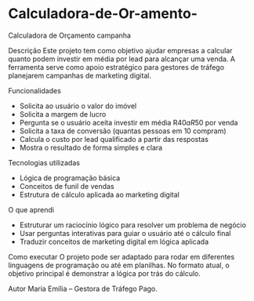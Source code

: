 # Calculadora-de-Or-amento-
Calculadora de Orçamento campanha 

Descrição
Este projeto tem como objetivo ajudar empresas a calcular quanto podem investir em média por lead para alcançar uma venda.
A ferramenta serve como apoio estratégico para gestores de tráfego planejarem campanhas de marketing digital.

Funcionalidades
- Solicita ao usuário o valor do imóvel
- Solicita a margem de lucro
- Pergunta se o usuário aceita investir em média R$40 a R$50 por venda
- Solicita a taxa de conversão (quantas pessoas em 10 compram)
- Calcula o custo por lead qualificado a partir das respostas
- Mostra o resultado de forma simples e clara

Tecnologias utilizadas
- Lógica de programação básica
- Conceitos de funil de vendas
- Estrutura de cálculo aplicada ao marketing digital

O que aprendi
- Estruturar um raciocínio lógico para resolver um problema de negócio
- Usar perguntas interativas para guiar o usuário até o cálculo final
- Traduzir conceitos de marketing digital em lógica aplicada

Como executar
O projeto pode ser adaptado para rodar em diferentes linguagens de programação ou até em planilhas.
No formato atual, o objetivo principal é demonstrar a lógica por trás do cálculo.

Autor
Maria Emília – Gestora de Tráfego Pago.
